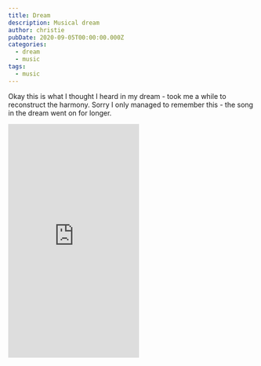 ```yaml
---
title: Dream
description: Musical dream
author: christie
pubDate: 2020-09-05T00:00:00.000Z
categories:
  - dream
  - music
tags:
  - music
---
```


Okay this is what I thought I heard in my dream - took me a while to reconstruct the harmony. Sorry I only managed to remember this - the song in the dream went on for longer.

<iframe src="https://www.facebook.com/plugins/video.php?height=476&href=https%3A%2F%2Fwww.facebook.com%2Fchris1.tham%2Fvideos%2F10221011910940288%2F&show_text=false&width=267&t=0" width="267" height="476" style="border:none;overflow:hidden" scrolling="no" frameborder="0" allowfullscreen="true" allow="autoplay; clipboard-write; encrypted-media; picture-in-picture; web-share" allowFullScreen="true"></iframe>

